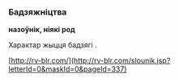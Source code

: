 ### Бадзяжніцтва
**назоўнік, ніякі род**

Характар жыцця бадзягі .

<a rel="author">[http://rv-blr.com/](http://rv-blr.com/slounik.jsp?letterId=0&maskId=0&pageId=337)</a>

